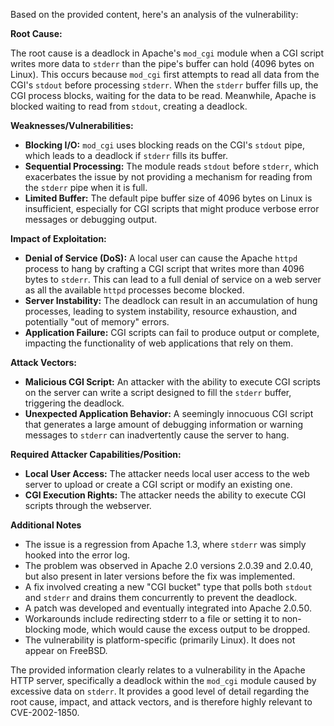 Based on the provided content, here's an analysis of the vulnerability:

**Root Cause:**

The root cause is a deadlock in Apache's `mod_cgi` module when a CGI script writes more data to `stderr` than the pipe's buffer can hold (4096 bytes on Linux). This occurs because `mod_cgi` first attempts to read all data from the CGI's `stdout` before processing `stderr`. When the `stderr` buffer fills up, the CGI process blocks, waiting for the data to be read. Meanwhile, Apache is blocked waiting to read from `stdout`, creating a deadlock.

**Weaknesses/Vulnerabilities:**

*   **Blocking I/O:** `mod_cgi` uses blocking reads on the CGI's `stdout` pipe, which leads to a deadlock if `stderr` fills its buffer.
*   **Sequential Processing:** The module reads `stdout` before `stderr`, which exacerbates the issue by not providing a mechanism for reading from the `stderr` pipe when it is full.
*   **Limited Buffer:** The default pipe buffer size of 4096 bytes on Linux is insufficient, especially for CGI scripts that might produce verbose error messages or debugging output.

**Impact of Exploitation:**

*   **Denial of Service (DoS):** A local user can cause the Apache `httpd` process to hang by crafting a CGI script that writes more than 4096 bytes to `stderr`. This can lead to a full denial of service on a web server as all the available `httpd` processes become blocked.
*   **Server Instability:** The deadlock can result in an accumulation of hung processes, leading to system instability, resource exhaustion, and potentially "out of memory" errors.
*   **Application Failure:** CGI scripts can fail to produce output or complete, impacting the functionality of web applications that rely on them.

**Attack Vectors:**

*   **Malicious CGI Script:** An attacker with the ability to execute CGI scripts on the server can write a script designed to fill the `stderr` buffer, triggering the deadlock.
*   **Unexpected Application Behavior:**  A seemingly innocuous CGI script that generates a large amount of debugging information or warning messages to `stderr` can inadvertently cause the server to hang.

**Required Attacker Capabilities/Position:**

*   **Local User Access:** The attacker needs local user access to the web server to upload or create a CGI script or modify an existing one.
*   **CGI Execution Rights:** The attacker needs the ability to execute CGI scripts through the webserver.

**Additional Notes**

*   The issue is a regression from Apache 1.3, where `stderr` was simply hooked into the error log.
*   The problem was observed in Apache 2.0 versions 2.0.39 and 2.0.40, but also present in later versions before the fix was implemented.
*   A fix involved creating a new "CGI bucket" type that polls both `stdout` and `stderr` and drains them concurrently to prevent the deadlock.
*   A patch was developed and eventually integrated into Apache 2.0.50.
*   Workarounds include redirecting stderr to a file or setting it to non-blocking mode, which would cause the excess output to be dropped.
*   The vulnerability is platform-specific (primarily Linux). It does not appear on FreeBSD.

The provided information clearly relates to a vulnerability in the Apache HTTP server, specifically a deadlock within the `mod_cgi` module caused by excessive data on `stderr`. It provides a good level of detail regarding the root cause, impact, and attack vectors, and is therefore highly relevant to CVE-2002-1850.